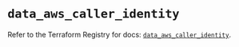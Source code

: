 # `data_aws_caller_identity`

Refer to the Terraform Registry for docs: [`data_aws_caller_identity`](https://registry.terraform.io/providers/hashicorp/aws/6.14.0/docs/data-sources/caller_identity).
